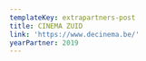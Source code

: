 ```yaml
---
templateKey: extrapartners-post
title: CINEMA ZUID
link: 'https://www.decinema.be/'
yearPartner: 2019
---
```

